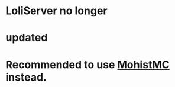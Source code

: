 # LoliServer no longer 
# updated[](https://github.com/Loli-Server/LoliServer1.16)
[](Loli-Server)
# Recommended to use [MohistMC](https://github.com/MohistMC/Mohist) instead.
